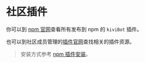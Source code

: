 # 社区插件

你可以到 [npm 官网](https://www.npmjs.com/search?q=kivibot-plugin)查看所有发布到 npm 的 `kiviBot` 插件。

也可以到社区成员管理的[插件官网](https://plugin.kivibot.com)查找相关的插件资源。

> 安装方式参考 [npm 插件安装](/plugin/install)。
